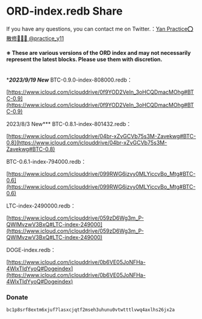 # ORD-index.redb Share

If you have any questions, you can contact me on Twitter.：[Yan Practice⭕散修🧙🏻‍♀️ @practice_y11](https://twitter.com/practice_y11)
#### ※ These are various versions of the ORD index and may not necessarily represent the latest blocks. Please use them with discretion. <br><br>

****2023/9/19 New*** BTC-0.9.0-index-808000.redb：

[https://www.icloud.com/iclouddrive/0f9YOD2VeIn_3oHCQDmacMOhg#BTC-0.9](https://www.icloud.com/iclouddrive/0f9YOD2VeIn_3oHCQDmacMOhg#BTC-0.9)

2023/8/3 New*** BTC-0.8.1-index-801432.redb：

[https://www.icloud.com/iclouddrive/04br-xZvGCVb75s3M-Zavekwg#BTC-0.8](https://www.icloud.com/iclouddrive/04br-xZvGCVb75s3M-Zavekwg#BTC-0.8)

BTC-0.6.1-index-794000.redb：

[https://www.icloud.com/iclouddrive/099RWG6izvy0MLYiccvBo_Mtg#BTC-0.6](https://www.icloud.com/iclouddrive/099RWG6izvy0MLYiccvBo_Mtg#BTC-0.6)

LTC-index-2490000.redb：

[https://www.icloud.com/iclouddrive/059zD6Wg3m_P-QWlMvzwV3BxQ#LTC-index-249000](https://www.icloud.com/iclouddrive/059zD6Wg3m_P-QWlMvzwV3BxQ#LTC-index-249000)

DOGE-index.redb：

[https://www.icloud.com/iclouddrive/0b6VE05JoNFHa-4WlxTIdYyoQ#Dogeindex](https://www.icloud.com/iclouddrive/0b6VE05JoNFHa-4WlxTIdYyoQ#Dogeindex)

### Donate  
`bc1p8srf8extm6xjuf7lasxcjqtf2mseh3uhunu0vtwtttlvwq4axlhs26jx2a`
